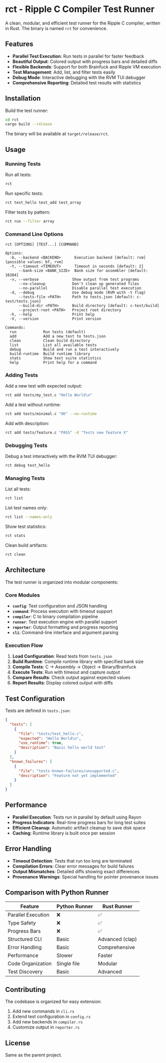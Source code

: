 # rct - Ripple C Compiler Test Runner

A clean, modular, and efficient test runner for the Ripple C compiler, written in Rust. The binary is named `rct` for convenience.

## Features

- **Parallel Test Execution**: Run tests in parallel for faster feedback
- **Beautiful Output**: Colored output with progress bars and detailed diffs
- **Flexible Backends**: Support for both Brainfuck and Ripple VM execution
- **Test Management**: Add, list, and filter tests easily
- **Debug Mode**: Interactive debugging with the RVM TUI debugger
- **Comprehensive Reporting**: Detailed test results with statistics

## Installation

Build the test runner:

```bash
cd rct
cargo build --release
```

The binary will be available at `target/release/rct`.

## Usage

### Running Tests

Run all tests:
```bash
rct
```

Run specific tests:
```bash
rct test_hello test_add test_array
```

Filter tests by pattern:
```bash
rct run --filter array
```

### Command Line Options

```
rct [OPTIONS] [TEST...] [COMMAND]

Options:
  -b, --backend <BACKEND>      Execution backend [default: rvm] [possible values: bf, rvm]
  -t, --timeout <TIMEOUT>      Timeout in seconds [default: 2]
      --bank-size <BANK_SIZE>  Bank size for assembler [default: 16384]
  -v, --verbose               Show output from test programs
      --no-cleanup            Don't clean up generated files
      --no-parallel           Disable parallel test execution
  -d, --debug                 Use debug mode (RVM with -t flag)
      --tests-file <PATH>     Path to tests.json [default: c-test/tests.json]
      --build-dir <PATH>      Build directory [default: c-test/build]
      --project-root <PATH>   Project root directory
  -h, --help                  Print help
  -V, --version               Print version

Commands:
  run            Run tests (default)
  add            Add a new test to tests.json
  clean          Clean build directory
  list           List all available tests
  debug          Build and run a test interactively
  build-runtime  Build runtime library
  stats          Show test suite statistics
  help           Print help for a command
```

### Adding Tests

Add a new test with expected output:
```bash
rct add tests/my_test.c "Hello World\n"
```

Add a test without runtime:
```bash
rct add tests/minimal.c "OK" --no-runtime
```

Add with description:
```bash
rct add tests/feature.c "PASS" -d "Tests new feature X"
```

### Debugging Tests

Debug a test interactively with the RVM TUI debugger:
```bash
rct debug test_hello
```

### Managing Tests

List all tests:
```bash
rct list
```

List test names only:
```bash
rct list --names-only
```

Show test statistics:
```bash
rct stats
```

Clean build artifacts:
```bash
rct clean
```

## Architecture

The test runner is organized into modular components:

### Core Modules

- **`config`**: Test configuration and JSON handling
- **`command`**: Process execution with timeout support
- **`compiler`**: C to binary compilation pipeline
- **`runner`**: Test execution engine with parallel support
- **`reporter`**: Output formatting and progress reporting
- **`cli`**: Command-line interface and argument parsing

### Execution Flow

1. **Load Configuration**: Read tests from `tests.json`
2. **Build Runtime**: Compile runtime library with specified bank size
3. **Compile Tests**: C → Assembly → Object → Binary/Brainfuck
4. **Execute Tests**: Run with timeout and capture output
5. **Compare Results**: Check output against expected values
6. **Report Results**: Display colored output with diffs

## Test Configuration

Tests are defined in `tests.json`:

```json
{
  "tests": [
    {
      "file": "tests/test_hello.c",
      "expected": "Hello World\n",
      "use_runtime": true,
      "description": "Basic hello world test"
    }
  ],
  "known_failures": [
    {
      "file": "tests-known-failures/unsupported.c",
      "description": "Feature not yet implemented"
    }
  ]
}
```

## Performance

- **Parallel Execution**: Tests run in parallel by default using Rayon
- **Progress Indicators**: Real-time progress bars for long test suites
- **Efficient Cleanup**: Automatic artifact cleanup to save disk space
- **Caching**: Runtime library is built once per session

## Error Handling

- **Timeout Detection**: Tests that run too long are terminated
- **Compilation Errors**: Clear error messages for build failures
- **Output Mismatches**: Detailed diffs showing exact differences
- **Provenance Warnings**: Special handling for pointer provenance issues

## Comparison with Python Runner

| Feature | Python Runner | Rust Runner |
|---------|--------------|-------------|
| Parallel Execution | ❌ | ✅ |
| Type Safety | ❌ | ✅ |
| Progress Bars | ❌ | ✅ |
| Structured CLI | Basic | Advanced (clap) |
| Error Handling | Basic | Comprehensive |
| Performance | Slower | Faster |
| Code Organization | Single file | Modular |
| Test Discovery | Basic | Advanced |

## Contributing

The codebase is organized for easy extension:

1. Add new commands in `cli.rs`
2. Extend test configuration in `config.rs`
3. Add new backends in `compiler.rs`
4. Customize output in `reporter.rs`

## License

Same as the parent project.